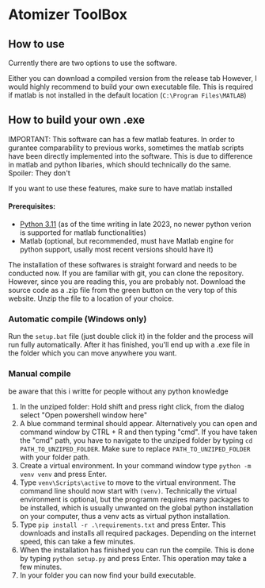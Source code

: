 
# Atomizer ToolBox

## How to use

Currently there are two options to use the software.

Either you can download a compiled version from the release tab
However, I would highly recommend to build your own executable file. This is required if matlab is not installed in the default location (`C:\Program Files\MATLAB`)

## How to build your own .exe

IMPORTANT: This software can has a few matlab features. In order to gurantee comparability to previous works, sometimes the matlab scripts have been directly implemented into the software. This is due to difference in matlab and python libaries, which should technically do the same. Spoiler: They don't

If you want to use these features, make sure to have matlab installed

#### Prerequisites:
- [Python 3.11](https://www.python.org/downloads/release/python-3117/) (as of the time writing in late 2023, no newer python verion is supported for matlab functionalities)
- Matlab (optional, but recommended, must have Matlab engine for python support, usally most recent versions should have it)

The installation of these softwares is straight forward and needs to be conducted now.
If you are familiar with git, you can clone the repository. However, since you are reading this, you are probably not. 
Download the source code as a .zip file from the green button on the very top of this website. 
Unzip the file to a location of your choice. 

### Automatic compile (Windows only)
Run the `setup.bat` file (just double click it) in the folder and the process will run fully automatically.
After it has finished, you'll end up with a .exe file in the folder which you can move anywhere you want.

### Manual compile
be aware that this i writte for people without any python knowledge
1. In the unziped folder: Hold shift and press right click, from the dialog select "Open powershell window here"
2. A blue command terminal should appear. Alternatively you can open and command window by CTRL + R and then typing "cmd". If you have taken the "cmd" path, you have to navigate to the unziped folder by typing `cd PATH_TO_UNZIPED_FOLDER`. Make sure to replace `PATH_TO_UNZIPED_FOLDER` with your folder path.
3. Create a virtual environment. In your command window type `python -m venv venv` and press Enter.
4. Type `venv\Scripts\active` to move to the virtual environment. The command line should now start with `(venv)`. Technically the virtual environment is optional, but the programm requires many packages to be installed, which is usually unwanted on the global python installation on your computer, thus a venv acts as virtual python installation. 
5. Type `pip install -r .\requirements.txt` and press Enter. This downloads and installs all required packages. Depending on the internet speed, this can take a few minutes.
6. When the installation has finished you can run the compile. This is done by typing `python setup.py` and press Enter. This operation may take a few minutes.
7. In your folder you can now find your build executable.


